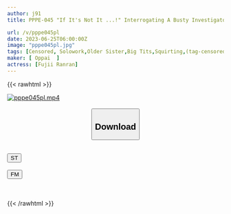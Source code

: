 ```yaml
---
author: j91
title: PPPE-045 "If It's Not It ...!" Interrogating A Busty Investigator Who Has Been Incontinent With Convulsions Due To A Strong Habit And Is Absolutely Acme Many Times Pursuit Piston An Mitsumi

url: /v/pppe045pl
date: 2023-06-25T06:00:00Z
image: "pppe045pl.jpg"
tags: [Censored, Solowork,Older Sister,Big Tits,Squirting,(tag-censored),Female Investigator	]
maker: [ Oppai  ]
actress: [Fujii Ranran]
---
```



{{< rawhtml >}}

<div class="video" data-videoid="Kqr0Xv4PKvh0O7d">
    <a href="javascript:;">
        <img src="/v/pppe045pl/pppe045pl.jpg" width="WIDTH" height="HEIGHT" alt="pppe045pl.mp4" loading="lazy">
    </a>
</div>

<script type="text/javascript" src="https://j91.asia/asset/on-demand-st.js"></script>

<br>
  <link rel="stylesheet" href="https://j91.asia/asset/bs5.css">
  
  <center>
  <button class="btn btn-primary" type="button" data-bs-toggle="collapse" data-bs-target=".multi-collapse" aria-expanded="false" aria-controls="multiCollapseExample1 multiCollapseExample2"><h2>Download</h2></button></center>
</p>
<div class="row">
  <div class="col">
    <div class="collapse multi-collapse" id="multiCollapseExample1">
      <div class="card card-body">
	      	      <br>
<div class="buttons">  
<a href="https://streamtape.to/v/Kqr0Xv4PKvh0O7d" target="_blank"><button class="btn-hover color-3"><i class="fa fa-download"></i> ST</button></a></div>
    </div>
  </div>
</div>
  <div class="col">
    <div class="collapse multi-collapse" id="multiCollapseExample2">
      <div class="card card-body">
	      <br>
<div class="buttons">
    <a href="https://filemoon.sx/d/gryfi3v4pb1v" target="_blank"><button class="btn-hover color-8"><i class="fa fa-download"></i> FM</button></a></div>
<br><br>
      </div>
    </div>
  </div>
</div>

{{< /rawhtml >}}